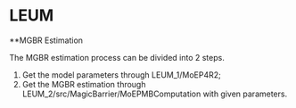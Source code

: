 # LEUM
**MGBR Estimation

The MGBR estimation process can be divided into 2 steps.

1. Get the model parameters through LEUM_1/MoEP4R2;
2. Get the MGBR estimation through LEUM_2/src/MagicBarrier/MoEPMBComputation with given parameters. 

